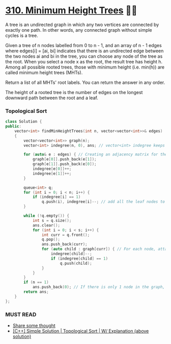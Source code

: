 # [310. Minimum Height Trees](https://leetcode.com/problems/minimum-height-trees/) 🌟🌟

A tree is an undirected graph in which any two vertices are connected by exactly one path. In other words, any connected graph without simple cycles is a tree.

Given a tree of n nodes labelled from 0 to n - 1, and an array of n - 1 edges where edges[i] = [ai, bi] indicates that there is an undirected edge between the two nodes ai and bi in the tree, you can choose any node of the tree as the root. When you select a node x as the root, the result tree has height h. Among all possible rooted trees, those with minimum height (i.e. min(h)) are called minimum height trees (MHTs).

Return a list of all MHTs' root labels. You can return the answer in any order.

The height of a rooted tree is the number of edges on the longest downward path between the root and a leaf.

### Topological Sort

<!-- ! Explanation here -->

```cpp
class Solution {
public:
    vector<int> findMinHeightTrees(int n, vector<vector<int>>& edges)
    {
        vector<vector<int>> graph(n);
        vector<int> indegree(n, 0), ans; // vector<int> indegree keeps count of the number of nodes approaching a node

        for (auto& e : edges) { // Creating an adjacency matrix for the given graph
            graph[e[0]].push_back(e[1]);
            graph[e[1]].push_back(e[0]);
            indegree[e[0]]++;
            indegree[e[1]]++;
        }

        queue<int> q;
        for (int i = 0; i < n; i++) {
            if (indegree[i] == 1)
                q.push(i), indegree[i]--; // add all the leaf nodes to the queue
        }

        while (!q.empty()) {
            int s = q.size();
            ans.clear();
            for (int i = 0; i < s; i++) {
                int curr = q.front();
                q.pop();
                ans.push_back(curr);
                for (auto child : graph[curr]) { // For each node, attached to the leaf niodes, we decrement the indegree i.e remove the leaf nodes connected to them. We keep on doing this until we reach the middle nodes.
                    indegree[child]--;
                    if (indegree[child] == 1)
                        q.push(child);
                }
            }
        }
        if (n == 1)
            ans.push_back(0); // If there is only 1 node in the graph, the min height is 0, with root being '0'
        return ans;
    }
};
```

### MUST READ

-   [Share some thought](https://leetcode.com/problems/minimum-height-trees/discuss/76055/Share-some-thoughts)
-   [[C++] Simple Solution | Topological Sort | W/ Explanation (above solution)](https://leetcode.com/problems/minimum-height-trees/discuss/1630778/C%2B%2B-Simple-Solution-or-Topological-Sort-or-W-Explanation)
